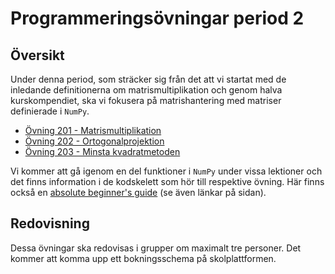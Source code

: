 # Programmeringsövningar period 2

## Översikt

Under denna period, som sträcker sig från det att vi startat med de inledande definitionerna om matrismultiplikation och genom halva kurskompendiet, ska vi fokusera på matrishantering med matriser definierade i `NumPy`.

* [Övning 201 - Matrismultiplikation](ovning_201)
* [Övning 202 - Ortogonalprojektion](ovning_202)
* [Övning 203 - Minsta kvadratmetoden](ovning_203)

Vi kommer att gå igenom en del funktioner i `NumPy` under vissa lektioner och det finns information i de kodskelett som hör till respektive övning. Här finns också en [absolute beginner's guide](https://numpy.org/doc/stable/user/absolute_beginners.html) (se även länkar på sidan).

## Redovisning

Dessa övningar ska redovisas i grupper om maximalt tre personer. Det kommer att komma upp ett bokningsschema på skolplattformen.

